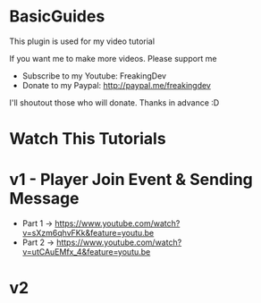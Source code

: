 # BasicGuides

This plugin is used for my video tutorial

If you want me to make more videos. Please support me
* Subscribe to my Youtube: FreakingDev
* Donate to my Paypal: http://paypal.me/freakingdev

I'll shoutout those who will donate. Thanks in advance :D

# Watch This Tutorials

# v1 - Player Join Event & Sending Message
* Part 1 -> https://www.youtube.com/watch?v=sXzm6qhvFKk&feature=youtu.be
* Part 2 -> https://www.youtube.com/watch?v=utCAuEMfx_4&feature=youtu.be

# v2
